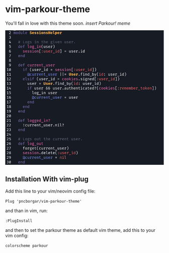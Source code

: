 # vim-parkour-theme

 You'll fall in love with this theme soon. *insert Parkour! meme*

![parkour theme](parkour-theme.jpg)
## Installation With vim-plug 

Add this line to your vim/neovim config file:

`Plug 'pncborgar/vim-parkour-theme'`

and than in vim, run:

`:PlugInstall`

and then to set the parkour theme as default vim theme, add this to your vim config:

`colorscheme parkour`
